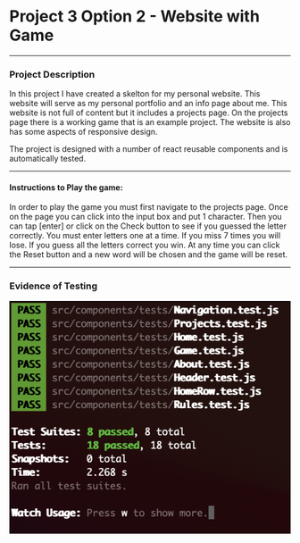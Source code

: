 # Project 3 Option 2 - Website with Game
---

### Project Description
In this project I have created a skelton for my personal website. This website will serve as my personal portfolio and an info page about me. This website is not full of content but it includes a projects page. On the projects page there is a working game that is an example project. The website is also has some aspects of responsive design.

The project is designed with a number of react reusable components and is automatically tested.

---
#### Instructions to Play the game:

In order to play the game you must first navigate to the projects page. Once on the page you can click into the input box and put 1 character. Then you can tap [enter] or click on the Check button to see if you guessed the letter correctly. You must enter letters one at a time. If you miss 7 times you will lose. If you guess all the letters correct you win. At any time you can click the Reset button and a new word will be chosen and the game will be reset. 

---

### Evidence of Testing
![Game Start](Testing_Screenshot.png)